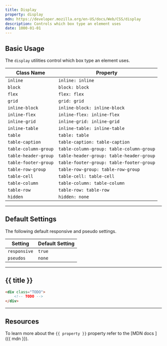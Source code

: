 ```yaml
---
title: Display
property: display
mdn: https://developer.mozilla.org/en-US/docs/Web/CSS/display
description: Controls which box type an element uses
date: 1000-01-01
---
```


## Basic Usage

The `display` utilities control which box type an element uses.

| Class Name           | Property                                 |
| -------------------- | ---------------------------------------- |
| `inline`             | `inline: inline`                         |
| `block`              | `block: block`                           |
| `flex`               | `flex: flex`                             |
| `grid`               | `grid: grid`                             |
| `inline-block`       | `inline-block: inline-block`             |
| `inline-flex`        | `inline-flex: inline-flex`               |
| `inline-grid`        | `inline-grid: inline-grid`               |
| `inline-table`       | `inline-table: inline-table`             |
| `table`              | `table: table`                           |
| `table-caption`      | `table-caption: table-caption`           |
| `table-column-group` | `table-column-group: table-column-group` |
| `table-header-group` | `table-header-group: table-header-group` |
| `table-footer-group` | `table-footer-group: table-footer-group` |
| `table-row-group`    | `table-row-group: table-row-group`       |
| `table-cell`         | `table-cell: table-cell`                 |
| `table-column`       | `table-column: table-column`             |
| `table-row`          | `table-row: table-row`                   |
| `hidden`             | `hidden: none`                           |

---

## Default Settings

The following default responsive and pseudo settings.

| Setting      | Default Setting |
| ------------ | --------------- |
| `responsive` | `true`          |
| `pseudos`    | `none`          |

---

## {{ title }}

<div class="bg-silver-200 p-20 h-256 radius-md flex flex-wrap align-content-center">
  <!-- ... -->
</div>

```html
<div class="TODO">
	<!-- TODO -->
</div>
```

---

## Resources

To learn more about the `{{ property }}` property refer to the [MDN docs <i class="far fa-external-link ml-6"></i>]({{ mdn }}).
